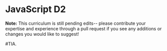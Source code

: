 # JavaScript D2

**Note:** This curriculum is still pending edits-- please contribute your expertise and experience through a pull request if you see any additions or changes you would like to suggest!

#TIA.
